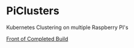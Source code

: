 # PiClusters
Kubernetes Clustering on multiple Raspberry PI's

[Front of Completed Build](Photos/Front.jpeg)
